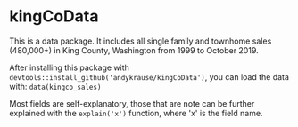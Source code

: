 # kingCoData

This is a data package.  It includes all single family and townhome sales (480,000+) in King County, Washington from 1999 to October 2019.

After installing this package with `devtools::install_github('andykrause/kingCoData')`, you can load the data with: `data(kingco_sales)`

Most fields are self-explanatory, those that are note can be further explained with the `explain('x')` function, where 'x' is the field name. 

